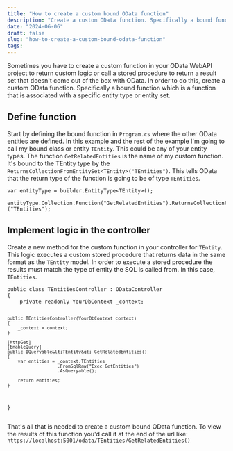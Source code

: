 ```yaml
---
title: "How to create a custom bound OData function"
description: "Create a custom OData function. Specifically a bound function which is a function that is associated with a specific entity type or entity set."
date: "2024-06-06"
draft: false
slug: "how-to-create-a-custom-bound-odata-function"
tags:
---
```


<p>Sometimes you have to create a custom function in your OData WebAPI project to return custom logic or call a stored procedure to return a result set that doesn't come out of the box with OData. In order to do this, create a custom OData function. Specifically a bound function which is a function that is associated with a specific entity type or entity set.</p><h2 id="define-function">Define function</h2><p>Start by defining the bound function in <code>Program.cs</code> where the other OData entities are defined. In this example and the rest of the example I'm going to call my bound class or entity <code>TEntity</code>. This could be any of your entity types. The function <code>GetRelatedEntities</code> is the name of my custom function. It's bound to the TEntity type by the <code>ReturnsCollectionFromEntitySet&lt;TEntity&gt;("TEntities")</code>. This tells OData that the return type of the function is going to be of type <code>TEntities</code>. </p><pre><code class="language-csharp">var entityType = builder.EntityType&lt;TEntity&gt;();
        entityType.Collection.Function("GetRelatedEntities").ReturnsCollectionFromEntitySet&lt;TEntity&gt;("TEntities");
</code></pre><h2 id="implement-logic-in-the-controller">Implement logic in the controller</h2><p>Create a new method for the custom function in your controller for <code>TEntity</code>. This logic executes a custom stored procedure that returns data in the same format as the <code>TEntity</code> model. In order to execute a stored procedure the results must match the type of entity the SQL is called from. In this case, <code>TEntities</code>.</p><pre><code class="language-csharp">public class TEntitiesController : ODataController
{
    private readonly YourDbContext _context;

    public TEntitiesController(YourDbContext context)
    {
        _context = context;
    }

    [HttpGet]
    [EnableQuery]
    public IQueryable&lt;TEntity&gt; GetRelatedEntities()
    {
        var entities = _context.TEntities
                       .FromSqlRaw("Exec GetEntities")
                       .AsQueryable();

        return entities;
    }

}
</code></pre><p>That's all that is needed to create a custom bound OData function. To view the results of this function you'd call it at the end of the url like:<br><code>https://localhost:5001/odata/TEntities/GetRelatedEntities()</code></p>
